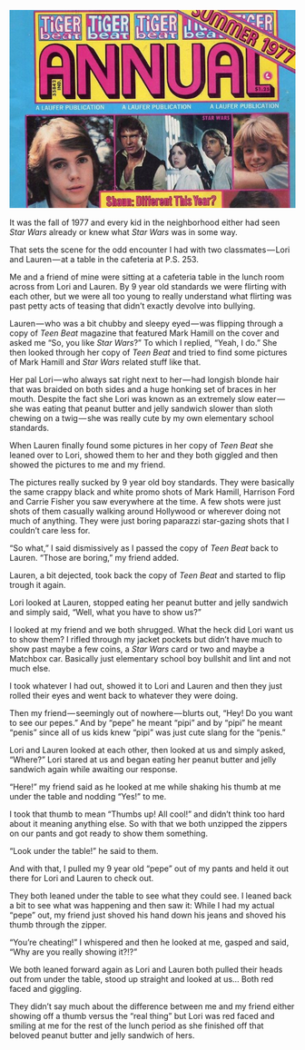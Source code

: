 <!-----
title: The First Time Any Gal Saw My Junk
description: About the Time Me and an Elementary School Friend Played an Improvised Game of ”Show and Tell”
date: '2019-01-27T19:03:39.622Z'
slug: 70076f6b8dba
----->

![](../img/1__OyBMTlUU2XkrwWtFmRS3yg.jpeg)

It was the fall of 1977 and every kid in the neighborhood either had seen _Star Wars_ already or knew what _Star Wars_ was in some way.

That sets the scene for the odd encounter I had with two classmates — Lori and Lauren — at a table in the cafeteria at P.S. 253.

Me and a friend of mine were sitting at a cafeteria table in the lunch room across from Lori and Lauren. By 9 year old standards we were flirting with each other, but we were all too young to really understand what flirting was past petty acts of teasing that didn’t exactly devolve into bullying.

Lauren — who was a bit chubby and sleepy eyed — was flipping through a copy of _Teen Beat_ magazine that featured Mark Hamill on the cover and asked me “So, you like _Star Wars_?” To which I replied, “Yeah, I do.” She then looked through her copy of _Teen Beat_ and tried to find some pictures of Mark Hamill and _Star Wars_ related stuff like that.

Her pal Lori — who always sat right next to her — had longish blonde hair that was braided on both sides and a huge honking set of braces in her mouth. Despite the fact she Lori was known as an extremely slow eater — she was eating that peanut butter and jelly sandwich slower than sloth chewing on a twig — she was really cute by my own elementary school standards.

When Lauren finally found some pictures in her copy of _Teen Beat_ she leaned over to Lori, showed them to her and they both giggled and then showed the pictures to me and my friend.

The pictures really sucked by 9 year old boy standards. They were basically the same crappy black and white promo shots of Mark Hamill, Harrison Ford and Carrie Fisher you saw everywhere at the time. A few shots were just shots of them casually walking around Hollywood or wherever doing not much of anything. They were just boring paparazzi star-gazing shots that I couldn’t care less for.

“So what,” I said dismissively as I passed the copy of _Teen Beat_ back to Lauren. “Those are boring,” my friend added.

Lauren, a bit dejected, took back the copy of _Teen Beat_ and started to flip trough it again.

Lori looked at Lauren, stopped eating her peanut butter and jelly sandwich and simply said, “Well, what you have to show us?”

I looked at my friend and we both shrugged. What the heck did Lori want us to show them? I rifled through my jacket pockets but didn’t have much to show past maybe a few coins, a _Star Wars_ card or two and maybe a Matchbox car. Basically just elementary school boy bullshit and lint and not much else.

I took whatever I had out, showed it to Lori and Lauren and then they just rolled their eyes and went back to whatever they were doing.

Then my friend — seemingly out of nowhere — blurts out, “Hey! Do you want to see our pepes.” And by “pepe” he meant “pipi” and by “pipi” he meant “penis” since all of us kids knew “pipi” was just cute slang for the “penis.”

Lori and Lauren looked at each other, then looked at us and simply asked, “Where?” Lori stared at us and began eating her peanut butter and jelly sandwich again while awaiting our response.

“Here!” my friend said as he looked at me while shaking his thumb at me under the table and nodding “Yes!” to me.

I took that thumb to mean “Thumbs up! All cool!” and didn’t think too hard about it meaning anything else. So with that we both unzipped the zippers on our pants and got ready to show them something.

“Look under the table!” he said to them.

And with that, I pulled my 9 year old “pepe” out of my pants and held it out there for Lori and Lauren to check out.

They both leaned under the table to see what they could see. I leaned back a bit to see what was happening and then saw it: While I had my actual “pepe” out, my friend just shoved his hand down his jeans and shoved his thumb through the zipper.

“You’re cheating!” I whispered and then he looked at me, gasped and said, “Why are you really showing it?!?”

We both leaned forward again as Lori and Lauren both pulled their heads out from under the table, stood up straight and looked at us… Both red faced and giggling.

They didn’t say much about the difference between me and my friend either showing off a thumb versus the “real thing” but Lori was red faced and smiling at me for the rest of the lunch period as she finished off that beloved peanut butter and jelly sandwich of hers.
